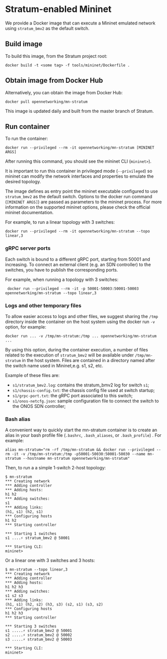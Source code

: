 # Stratum-enabled Mininet

We provide a Docker image that can execute a Mininet emulated network using
`stratum_bmv2` as the default switch.

## Build image

To build this image, from the Stratum project root:

    docker build -t <some tag> -f tools/mininet/Dockerfile .

## Obtain image from Docker Hub

Alternatively, you can obtain the image from Docker Hub:

    docker pull opennetworking/mn-stratum

This image is updated daily and built from the master branch of Stratum.

## Run container

To run the container:

    docker run --privileged --rm -it opennetworking/mn-stratum [MININET ARGS]

After running this command, you should see the mininet CLI (`mininet>`).

It is important to run this container in privileged mode (`--privileged`) so
mininet can modify the network interfaces and properties to emulate the desired
topology.

The image defines as entry point the mininet executable configured to use
`stratum_bmv2` as the default switch. Options to the docker run command
(`[MININET ARGS]`) are passed as parameters to the mininet process. For more
information on the supported mininet options, please check the official mininet
documentation.

For example, to run a linear topology with 3 switches:

    docker run --privileged --rm -it opennetworking/mn-stratum --topo linear,3

### gRPC server ports

Each switch is bound to a different gRPC port, starting from 50001 and
increasing. To connect an external client (e.g. an SDN controller) to the
switches, you have to publish the corresponding ports.

For example, when running a topology with 3 switches:

     docker run --privileged --rm -it -p 50001-50003:50001-50003 opennetworking/mn-stratum --topo linear,3

### Logs and other temporary files

To allow easier access to logs and other files, we suggest sharing the
`/tmp` directory inside the container on the host system using the docker run
`-v` option, for example:

    docker run ... -v /tmp/mn-stratum:/tmp ... opennetworking/mn-stratum ...

By using this option, during the container execution, a number of files related
to the execution of `stratum_bmv2` will be available under `/tmp/mn-stratum` in the
host system. Files are contained in a directory named after the switch name used in
Mininet,e.g. s1, s2, etc.

Example of these files are:

* `s1/stratum_bmv2.log`: contains the stratum_bmv2 log for switch `s1`;
* `s1/chassis-config.txt`: the chassis config file used at switch startup;
* `s1/grpc-port.txt`: the gRPC port associated to this switch;
* `s1/onos-netcfg.json`: sample configuration file to connect the switch to the ONOS
   SDN controller;

### Bash alias

A convenient way to quickly start the mn-stratum container is to create an alias
in your bash profile file (`.bashrc`, `.bash_aliases`, or `.bash_profile`) . For
example:

    alias mn-stratum="rm -rf /tmp/mn-stratum && docker run --privileged --rm -it -v /tmp/mn-stratum:/tmp -p50001-50030:50001-50030 --name mn-stratum --hostname mn-stratum opennetworking/mn-stratum"

Then, to run a a simple 1-switch 2-host topology:

    $ mn-stratum
    *** Creating network
    *** Adding controller
    *** Adding hosts:
    h1 h2
    *** Adding switches:
    s1
    *** Adding links:
    (h1, s1) (h2, s1)
    *** Configuring hosts
    h1 h2
    *** Starting controller
    
    *** Starting 1 switches
    s1 ....⚡️ stratum_bmv2 @ 50001
    
    *** Starting CLI:
    mininet>

Or a linear one with 3 switches and 3 hosts:

    $ mn-stratum --topo linear,3
    *** Creating network
    *** Adding controller
    *** Adding hosts:
    h1 h2 h3
    *** Adding switches:
    s1 s2 s3
    *** Adding links:
    (h1, s1) (h2, s2) (h3, s3) (s2, s1) (s3, s2)
    *** Configuring hosts
    h1 h2 h3
    *** Starting controller
    
    *** Starting 3 switches
    s1 .....⚡️ stratum_bmv2 @ 50001
    s2 .....⚡️ stratum_bmv2 @ 50002
    s3 .....⚡️ stratum_bmv2 @ 50003
    
    *** Starting CLI:
    mininet>